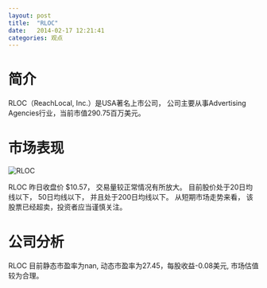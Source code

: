 ```yaml
---
layout: post
title:  "RLOC"
date:   2014-02-17 12:21:41
categories: 观点
---
```


# 简介
RLOC（ReachLocal, Inc.）是USA著名上市公司，
公司主要从事Advertising Agencies行业，当前市值290.75百万美元。

# 市场表现

![RLOC](http://finviz.com/chart.ashx?t=RLOC&ty=c&ta=1&p=d&s=l)

RLOC 昨日收盘价 $10.57，
交易量较正常情况有所放大。
目前股价处于20日均线以下，
50日均线以下，
并且处于200日均线以下。
从短期市场走势来看，
该股票已经超卖，投资者应当谨慎关注。

# 公司分析
RLOC 目前静态市盈率为nan, 动态市盈率为27.45，每股收益-0.08美元,
市场估值较为合理。
